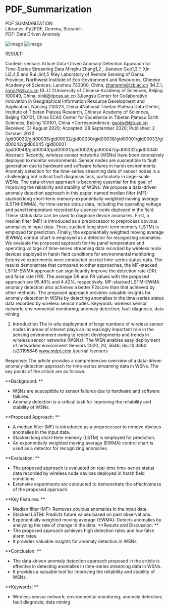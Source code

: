 # PDF_Summarization
PDF SUMMARIZATION <br />
Libraries:  Py2PDF, Gemma, Streamlit <br />
PDF: Data Driven Anomaly

![image](https://github.com/user-attachments/assets/9374ec0d-d79b-456b-bb1d-627a296e422c)
![image](https://github.com/user-attachments/assets/dc046346-c15c-4b35-a2ee-58f9fc6320bd)



RESULT:


Context: <Read by Py2PDF>
sensors
Article
Data-Driven Anomaly Detection Approach for
Time-Series Streaming Data
Minghu Zhang1,2
, Jianwen Guo1,3,*, Xin Li2,4,5
and Rui Jin1,5
1Key Laboratory of Remote Sensing of Gansu Province, Northwest Institute of Eco-Environment
and Resources, Chinese Academy of Sciences, Lanzhou 730000, China; zhangmh@lzb.ac.cn (M.Z.);
jinrui@lzb.ac.cn (R.J.)
2University of Chinese Academy of Sciences, Beijing 100049, China; xinli@itpcas.ac.cn
3Jiangsu Center for Collaborative Innovation in Geographical Information Resource Development and
Application, Nanjing 210023, China
4National Tibetan Plateau Data Center, Institute of Tibetan Plateau Research, Chinese Academy of Sciences,
Beijing 100101, China
5CAS Center for Excellence in Tibetan Plateau Earth Sciences, Beijing 100101, China
*Correspondence: guojw@lzb.ac.cn
Received: 31 August 2020; Accepted: 28 September 2020; Published: 2 October 2020
/gid00030/gid00035/gid00032/gid00030/gid00038/gid00001/gid00033/gid00042/gid00045 /gid00001
/gid00048/gid00043/gid00031/gid00028/gid00047/gid00032/gid00046
Abstract: Recently, wireless sensor networks (WSNs) have been extensively deployed to monitor
environments. Sensor nodes are susceptible to fault generation due to hardware and software failures
in harsh environments. Anomaly detection for the time-series streaming data of sensor nodes is
a challenging but critical fault diagnosis task, particularly in large-scale WSNs. The data-driven
approach is becoming essential for the goal of improving the reliability and stability of WSNs.
We propose a data-driven anomaly detection approach in this paper, named median ﬁlter (MF)-stacked
long short-term memory-exponentially weighted moving average (LSTM-EWMA), for time-series
status data, including the operating voltage and panel temperature recorded by a sensor node deployed
in the ﬁeld. These status data can be used to diagnose device anomalies. First, a median ﬁlter (MF)
is introduced as a preprocessor to preprocess obvious anomalies in input data. Then, stacked long
short-term memory (LSTM) is employed for prediction. Finally, the exponentially weighted moving
average (EWMA) control chart is employed as a detector for recognizing anomalies. We evaluate the
proposed approach for the panel temperature and operating voltage of time-series streaming data
recorded by wireless node devices deployed in harsh ﬁeld conditions for environmental monitoring.
Extensive experiments were conducted on real time-series status data. The results demonstrate that
compared to other approaches, the MF-stacked LSTM-EWMA approach can signiﬁcantly improve the
detection rate (DR) and false rate (FR). The average DR and FR values with the proposed approach are
95.46% and 4.42%, respectively. MF-stacked LSTM-EWMA anomaly detection also achieves a better
F2score than that achieved by other methods. The proposed approach provides valuable insights
for anomaly detection in WSNs by detecting anomalies in the time-series status data recorded by
wireless sensor nodes.
Keywords: wireless sensor network; environmental monitoring; anomaly detection; fault diagnosis.
data mining
1. Introduction
The in-situ deployment of large numbers of wireless sensor nodes in areas of interest plays an
increasingly important role in the sensing environment owing to recent developments and trends in
wireless sensor networks (WSNs). The WSN enables easy deployment of networked environment
Sensors 2020 ,20, 5646; doi:10.3390 /s20195646 www.mdpi.com /journal /sensors






Response: <SUMMARISED BY GEMMA>
The article provides a comprehensive overview of a data-driven anomaly detection approach for time-series streaming data in WSNs. The key points of the article are as follows:

**Background: **
* WSNs are susceptible to sensor failures due to hardware and software failures.
* Anomaly detection is a critical task for improving the reliability and stability of WSNs.

**Proposed Approach: **
* A median filter (MF) is introduced as a preprocessor to remove obvious anomalies in the input data.
* Stacked long short-term memory (LSTM) is employed for prediction.
* An exponentially weighted moving average (EWMA) control chart is used as a detector for recognizing anomalies.

**Evaluation: **
* The proposed approach is evaluated on real-time time-series status data recorded by wireless node devices deployed in harsh field conditions.
* Extensive experiments are conducted to demonstrate the effectiveness of the proposed approach.

**Key Features: **
* Median filter (MF): Removes obvious anomalies in the input data.
* Stacked LSTM: Predicts future values based on past observations.
* Exponentially weighted moving average (EWMA): Detects anomalies by analyzing the rate of change in the data.
**Results and Discussion: **
* The proposed approach achieves high detection rates and low false alarm rates.
* It provides valuable insights for anomaly detection in WSNs.

**Conclusion: **
* The data-driven anomaly detection approach proposed in the article is effective in detecting anomalies in time-series streaming data in WSNs.
* It provides a valuable tool for improving the reliability and stability of WSNs.

**Keywords: **
* Wireless sensor network; environmental monitoring; anomaly detection; fault diagnosis; data mining

